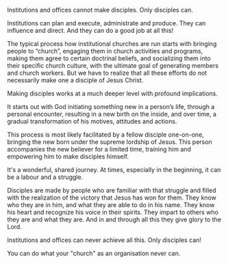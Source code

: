 

Institutions and offices cannot make disciples. Only disciples can.

Institutions can plan and execute, administrate and produce. They can influence and direct. And they can do a good job at all this!

The typical process how institutional churches are run starts with bringing people to “church”, engaging them in church activities and programs, making them agree to certain doctrinal beliefs, and socializing them into their specific church culture, with the ultimate goal of generating members and church workers. But we have to realize that all these efforts do not necessarily make one a disciple of Jesus Christ.

Making disciples works at a much deeper level with profound implications.

It starts out with God initiating something new in a person’s life, through a personal encounter, resulting in a new birth on the inside, and over time, a gradual transformation of his motives, attitudes and actions.

This process is most likely facilitated by a fellow disciple one-on-one, bringing the new born under the supreme lordship of Jesus. This person accompanies the new believer for a limited time, training him and empowering him to make disciples himself.

It's a wonderful, shared journey. At times, especially in the beginning, it can be a labour and a struggle. 

Disciples are made by people who are familiar with that struggle and filled with the realization of the victory that Jesus has won for them. They know who they are in him, and what they are able to do in his name. They know his heart and recognize his voice in their spirits. They impart to others who they are and what they are. And in and through all this they give glory to the Lord.

Institutions and offices can never achieve all this. Only disciples can!

You can do what your "church" as an organisation never can.
